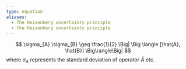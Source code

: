 ```yaml
---
type: equation
aliases:
  - The Heisenberg uncertainty principle
  - the Heisenberg uncertainty principle
---
```

$$
\sigma_{A} \sigma_{B} \geq \frac{1}{2} \Big| \Big \langle [\hat{A}, \hat{B}] \Big\rangle\Big| 
$$
where $\sigma_{A}$ represents the standard deviation of operator $\hat{A}$ etc.